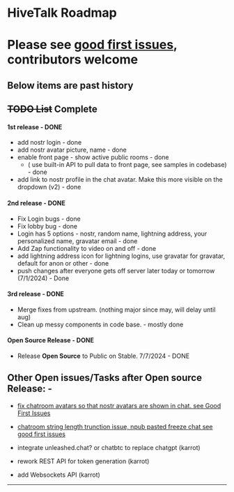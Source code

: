 # HiveTalk Roadmap 

# Please see [good first issues](https://github.com/HiveTalk/hivetalksfu/issues), contributors welcome

## Below items are past history

## ~~TODO List~~ Complete

#### 1st release - DONE

-   add nostr login - done
-   add nostr avatar picture, name - done
-   enable front page - show active public rooms - done
    - ( use built-in API to pull data to front page, see samples in codebase) - done
-   add link to nostr profile in the chat avatar.  Make this more visible on the dropdown (v2) - done

#### 2nd release - DONE

-  Fix Login bugs - done
-  Fix lobby bug - done
-  Login has 5 options - nostr, random name, lightning address, your personalized name, gravatar email - done
-  Add Zap functionality to video on and off  - done
-  add lightning address icon for lightning logins, use gravatar for gravatar, default for anon or other - done
-  push changes after everyone gets off server later today or tomorrow (7/1/2024) - Done

#### 3rd release  - DONE

-   Merge fixes from upstream. (nothing major since may, will delay until aug)
-   Clean up messy components in code base. - mostly done

#### Open Source Release - DONE
-   Release **Open Source** to Public on Stable. 7/7/2024  - DONE


## Other Open issues/Tasks after Open source Release: -
- [fix chatroom avatars so that nostr avatars are shown in chat. see Good First Issues](https://github.com/HiveTalk/hivetalksfu/issues)
- [chatroom string length trunction issue, npub pasted freeze chat see good first issues](https://github.com/HiveTalk/hivetalksfu/issues)

  
- integrate unleashed.chat? or chatbtc to replace chatgpt (karrot)
- rework REST API for token generation (karrot)
- add Websockets API (karrot)


<hr>
